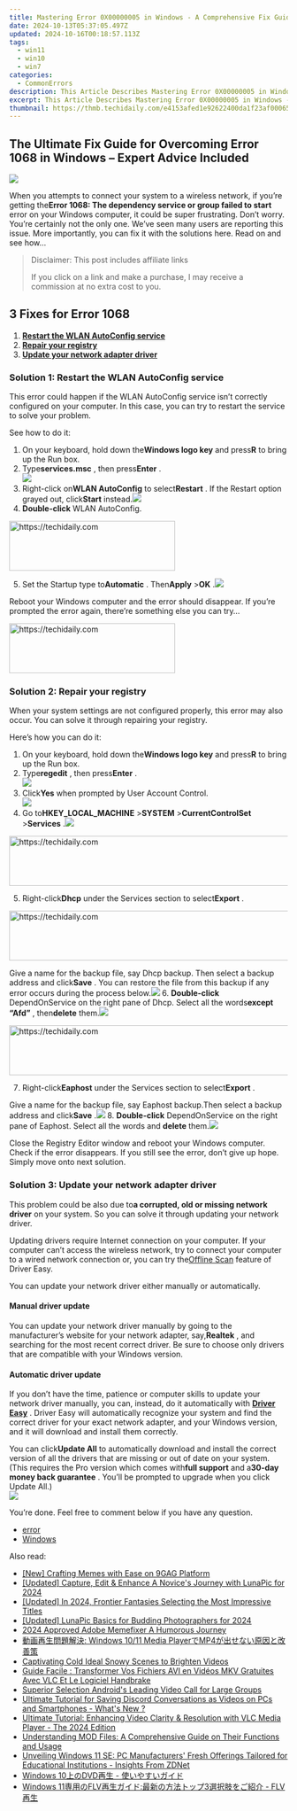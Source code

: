 ```yaml
---
title: Mastering Error 0X00000005 in Windows - A Comprehensive Fix Guide
date: 2024-10-13T05:37:05.497Z
updated: 2024-10-16T00:18:57.113Z
tags:
  - win11
  - win10
  - win7
categories:
  - CommonErrors
description: This Article Describes Mastering Error 0X00000005 in Windows - A Comprehensive Fix Guide
excerpt: This Article Describes Mastering Error 0X00000005 in Windows - A Comprehensive Fix Guide
thumbnail: https://thmb.techidaily.com/e4153afed1e92622400da1f23af00065eea1b192cd93ff6944ff52852a93aa8f.png
---
```


## The Ultimate Fix Guide for Overcoming Error 1068 in Windows – Expert Advice Included

![](https://images.drivereasy.com/wp-content/uploads/2018/09/img_5b90c434dca99.jpg)

 When you attempts to connect your system to a wireless network, if you’re getting the**Error 1068: The dependency service or group failed to start** error on your Windows computer, it could be super frustrating. Don’t worry. You’re certainly not the only one. We’ve seen many users are reporting this issue. More importantly, you can fix it with the solutions here. Read on and see how…

>  Disclaimer: This post includes affiliate links
>
>  If you click on a link and make a purchase, I may receive a commission at no extra cost to you.
>

## 3 Fixes for Error 1068

1. **[Restart the WLAN AutoConfig service](https://tools.techidaily.com/drivereasy/download/)**
2. **[Repair your registry](https://tools.techidaily.com/drivereasy/download/)**
3. **[Update your network adapter driver](https://tools.techidaily.com/drivereasy/download/)**

### Solution 1: Restart the WLAN AutoConfig service

 This error could happen if the WLAN AutoConfig service isn’t correctly configured on your computer. In this case, you can try to restart the service to solve your problem.

See how to do it:

1. On your keyboard, hold down the**Windows logo key** and press**R** to bring up the Run box.
2. Type**services.msc** , then press**Enter** .  
![](https://images.drivereasy.com/wp-content/uploads/2018/09/img_5b90c45b02d97.png)
3. Right-click on**WLAN AutoConfig** to select**Restart** . If the Restart option grayed out, click**Start** instead.![](https://images.drivereasy.com/wp-content/uploads/2018/09/img_5b90c4e8dc53f.jpg)
4. **Double-click** WLAN AutoConfig.

<!-- affiliate ads begin -->
<a href="https://review-au.sjv.io/c/5597632/2098704/14409" target="_top" id="2098704">
  <img src="//a.impactradius-go.com/display-ad/14409-2098704" border="0" alt="https://techidaily.com" width="300" height="90"/>
</a>
<img height="0" width="0" src="https://review-au.sjv.io/i/5597632/2098704/14409" style="position:absolute;visibility:hidden;" border="0" />
<!-- affiliate ads end -->

5. Set the Startup type to**Automatic** . Then**Apply** \>**OK** .![](https://images.drivereasy.com/wp-content/uploads/2018/09/img_5b90c6c3c4eb5.jpg)

 Reboot your Windows computer and the error should disappear. If you’re prompted the error again, there’re something else you can try…

<!-- affiliate ads begin -->
<a href="https://25home.pxf.io/c/5597632/2148645/16836" target="_top" id="2148645">
  <img src="//a.impactradius-go.com/display-ad/16836-2148645" border="0" alt="https://techidaily.com" width="300" height="90"/>
</a>
<img height="0" width="0" src="https://25home.pxf.io/i/5597632/2148645/16836" style="position:absolute;visibility:hidden;" border="0" />
<!-- affiliate ads end -->

### Solution 2: Repair your registry

 When your system settings are not configured properly, this error may also occur. You can solve it through repairing your registry.

Here’s how you can do it:

1. On your keyboard, hold down the**Windows logo key** and press**R** to bring up the Run box.
2. Type**regedit** , then press**Enter** .  
![](https://images.drivereasy.com/wp-content/uploads/2018/09/img_5b90ca32dcfd4.png)
3. Click**Yes** when prompted by User Account Control.  
![](https://images.drivereasy.com/wp-content/uploads/2018/09/img_5b90ca123ce81.jpg)
4. Go to**HKEY\_LOCAL\_MACHINE** \>**SYSTEM** \>**CurrentControlSet** \>**Services** .![](https://images.drivereasy.com/wp-content/uploads/2018/09/img_5b90ca74d28b3.jpg)

<!-- affiliate ads begin -->
<a href="https://aligracehair.sjv.io/c/5597632/2135361/19272" target="_top" id="2135361">
  <img src="//a.impactradius-go.com/display-ad/19272-2135361" border="0" alt="https://techidaily.com" width="728" height="90"/>
</a>
<img height="0" width="0" src="https://aligracehair.sjv.io/i/5597632/2135361/19272" style="position:absolute;visibility:hidden;" border="0" />
<!-- affiliate ads end -->

5. Right-click**Dhcp** under the Services section to select**Export** .  

<!-- affiliate ads begin -->
<a href="https://unicoeye.pxf.io/c/5597632/2134492/18498" target="_top" id="2134492">
  <img src="//a.impactradius-go.com/display-ad/18498-2134492" border="0" alt="https://techidaily.com" width="728" height="90"/>
</a>
<img height="0" width="0" src="https://unicoeye.pxf.io/i/5597632/2134492/18498" style="position:absolute;visibility:hidden;" border="0" />
<!-- affiliate ads end -->

 Give a name for the backup file, say Dhcp backup. Then select a backup address and click**Save** . You can restore the file from this backup if any error occurs during the process below.![](https://images.drivereasy.com/wp-content/uploads/2018/09/img_5b90cae624a92.jpg)
6. **Double-click** DependOnService on the right pane of Dhcp. Select all the words**except “Afd”** , then**delete** them.![](https://images.drivereasy.com/wp-content/uploads/2018/09/img_5b90cc0dde1d6.jpg)

<!-- affiliate ads begin -->
<a href="https://oneplusfr.sjv.io/c/5597632/1622438/14044" target="_top" id="1622438">
  <img src="//a.impactradius-go.com/display-ad/14044-1622438" border="0" alt="https://techidaily.com" width="728" height="90"/>
</a>
<img height="0" width="0" src="https://oneplusfr.sjv.io/i/5597632/1622438/14044" style="position:absolute;visibility:hidden;" border="0" />
<!-- affiliate ads end -->

7. Right-click**Eaphost** under the Services section to select**Export** .  

 Give a name for the backup file, say Eaphost backup.Then select a backup address and click**Save** .![](https://images.drivereasy.com/wp-content/uploads/2018/09/img_5b90cc80aaff0.jpg)
8. **Double-click** DependOnService on the right pane of Eaphost. Select all the words and **delete** them.![](https://images.drivereasy.com/wp-content/uploads/2018/09/img_5b90cd67d4334.jpg)

 Close the Registry Editor window and reboot your Windows computer. Check if the error disappears. If you still see the error, don’t give up hope. Simply move onto next solution.

### Solution 3: Update your network adapter driver

 This problem could be also due to**a corrupted, old or missing network driver** on your system. So you can solve it through updating your network driver.

 Updating drivers require Internet connection on your computer. If your computer can’t access the wireless network, try to connect your computer to a wired network connection or, you can try the[Offline Scan](https://tools.techidaily.com/drivereasy/download/) feature of Driver Easy.

You can update your network driver either manually or automatically.

#### Manual driver update

 You can update your network driver manually by going to the manufacturer’s website for your network adapter, say,**Realtek** , and searching for the most recent correct driver. Be sure to choose only drivers that are compatible with your Windows version.

#### Automatic driver update

 If you don’t have the time, patience or computer skills to update your network driver manually, you can, instead, do it automatically with **[Driver Easy](https://tools.techidaily.com/drivereasy/download/)**  . Driver Easy will automatically recognize your system and find the correct driver for your exact network adapter, and your Windows version, and it will download and install them correctly.

 You can click**Update All** to automatically download and install the correct version of all the drivers that are missing or out of date on your system. (This requires the Pro version which comes with**full support** and a**30-day money back guarantee** . You’ll be prompted to upgrade when you click Update All.)  
![](https://images.drivereasy.com/wp-content/uploads/2018/08/img_5b891580f3aca.jpg)

You’re done. Feel free to comment below if you have any question.

* [error](https://tools.techidaily.com/drivereasy/download/)
* [Windows](https://tools.techidaily.com/drivereasy/download/)

<ins class="adsbygoogle"
     style="display:block"
     data-ad-format="autorelaxed"
     data-ad-client="ca-pub-7571918770474297"
     data-ad-slot="1223367746"></ins>

<ins class="adsbygoogle"
     style="display:block"
     data-ad-client="ca-pub-7571918770474297"
     data-ad-slot="8358498916"
     data-ad-format="auto"
     data-full-width-responsive="true"></ins>

<span class="atpl-alsoreadstyle">Also read:</span>
<div><ul>
<li><a href="https://extra-tips.techidaily.com/new-crafting-memes-with-ease-on-9gag-platform/"><u>[New] Crafting Memes with Ease on 9GAG Platform</u></a></li>
<li><a href="https://article-posts.techidaily.com/updated-capture-edit-and-enhance-a-novices-journey-with-lunapic-for-2024/"><u>[Updated] Capture, Edit & Enhance A Novice's Journey with LunaPic for 2024</u></a></li>
<li><a href="https://screen-sharing-recording.techidaily.com/updated-in-2024-frontier-fantasies-selecting-the-most-impressive-titles/"><u>[Updated] In 2024, Frontier Fantasies Selecting the Most Impressive Titles</u></a></li>
<li><a href="https://fox-blue.techidaily.com/updated-lunapic-basics-for-budding-photographers-for-2024/"><u>[Updated] LunaPic Basics for Budding Photographers for 2024</u></a></li>
<li><a href="https://fox-links.techidaily.com/2024-approved-adobe-memefixer-a-humorous-journey/"><u>2024 Approved Adobe Memefixer A Humorous Journey</u></a></li>
<li><a href="https://win-howtos.techidaily.com/windows-1011-media-playermp4/"><u>動画再生問題解決: Windows 10/11 Media PlayerでMP4が出せない原因と改善策</u></a></li>
<li><a href="https://youtube-webster.techidaily.com/vating-cold-ideal-snowy-scenes-to-brighten-videos/"><u>Captivating Cold Ideal Snowy Scenes to Brighten Videos</u></a></li>
<li><a href="https://some-guidance.techidaily.com/guide-facile-transformer-vos-fichiers-avi-en-videos-mkv-gratuites-avec-vlc-et-le-logiciel-handbrake/"><u>Guide Facile : Transformer Vos Fichiers AVI en Vidéos MKV Gratuites Avec VLC Et Le Logiciel Handbrake</u></a></li>
<li><a href="https://visual-screen-recording.techidaily.com/superior-selection-androids-leading-video-call-for-large-groups/"><u>Superior Selection Android's Leading Video Call for Large Groups</u></a></li>
<li><a href="https://win-howtos.techidaily.com/ultimate-tutorial-for-saving-discord-conversations-as-videos-on-pcs-and-smartphones-whats-new/"><u>Ultimate Tutorial for Saving Discord Conversations as Videos on PCs and Smartphones - What's New ?</u></a></li>
<li><a href="https://win-howtos.techidaily.com/ultimate-tutorial-enhancing-video-clarity-and-resolution-with-vlc-media-player-the-2024-edition/"><u>Ultimate Tutorial: Enhancing Video Clarity & Resolution with VLC Media Player - The 2024 Edition</u></a></li>
<li><a href="https://win-howtos.techidaily.com/understanding-mod-files-a-comprehensive-guide-on-their-functions-and-usage/"><u>Understanding MOD Files: A Comprehensive Guide on Their Functions and Usage</u></a></li>
<li><a href="https://win-latest.techidaily.com/unveiling-windows-11-se-pc-manufacturers-fresh-offerings-tailored-for-educational-institutions-insights-from-zdnet/"><u>Unveiling Windows 11 SE: PC Manufacturers' Fresh Offerings Tailored for Educational Institutions - Insights From ZDNet</u></a></li>
<li><a href="https://win-howtos.techidaily.com/windows-10dvd/"><u>Windows 10上のDVD再生 - 使いやすいガイド</u></a></li>
<li><a href="https://win-howtos.techidaily.com/windows-11flv3-flv/"><u>Windows 11専用のFLV再生ガイド:最新の方法トップ3選択肢をご紹介 - FLV 再生</u></a></li>
</ul></div>


